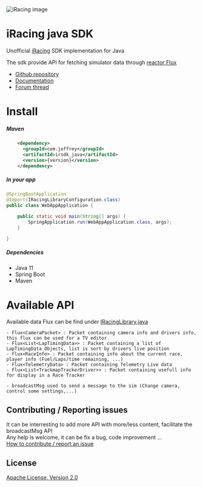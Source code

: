 ![iRacing image](https://www.jayski.com/wp-content/uploads/sites/31/2020/03/14/iRacing.png)

# iRacing java SDK  
Unofficial [iRacing](https://www.iracing.com/) SDK implementation for Java

The sdk provide API for fetching simulator data through [reactor Flux](https://projectreactor.io/) 

* [Github repository](https://github.com/JBonifay/irsdk_java)  
* [Documentation](https://jbonifay.github.io/irsdk_java/)  
* [Forum thread](https://members.iracing.com/jforum/posts/list/3749393.page#12148089)  

# Install
##### Maven
```xml
    <dependency>
      <groupId>com.joffrey</groupId>
      <artifactId>irsdk_java</artifactId>
      <version>{version}</version>
    </dependency>
```
##### In your app
```java
@SpringBootApplication
@Import(IRacingLibraryConfiguration.class)
public class WebAppApplication {

    public static void main(String[] args) {
        SpringApplication.run(WebAppApplication.class, args);
    }

}
```


##### Dependencies  
- Java 11  
- Spring Boot  
- Maven  


# Available API  
Available data Flux can be find under [IRacingLibrary.java](src/main/java/com/joffrey/irsdkjava/IRacingLibrary.java)
```
- Flux<CameraPacket> : Packet containing camera info and drivers info, this flux can be used for a TV editor  
- Flux<List<LapTimingData>> : Packet containing a list of LapTimingData Objects, list is sort by drivers live position  
- Flux<RaceInfo> : Packet containing info about the current race, player info (Fuel/Laps/time remaining, ...)
- Flux<TelemetryData> : Packet containing Telemetry Live data
- Flux<List<TrackmapTrackerDriver>> : Packet containing usefull info for display in a Race Tracker 
```  

```
- broadcastMsg used to send a message to the sim (Change camera, control some settings,...)
```

## Contributing / Reporting issues
It can be interresting to add more API with more/less content, facilitate the broadcastMsg API  
Any help is welcome, it can be fix a bug, code improvement ...   
[How to contribute / report an issue](CONTRIBUTING.md)

## License
[Apache License, Version 2.0](http://www.apache.org/licenses/LICENSE-2.0.html)
